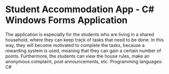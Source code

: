 # Student Accommodation App - C# Windows Forms Application
The application is especially for the students who are living in a shared household, where they can keep track of tasks that need to be done. In this way, they will become motivated to complete the tasks, because a rewarding system is used, meaning that they can gain a certain number of points. Furthermore, the students can view the house rules, make an anonymous complaint, post announcements, etc.
Programming languages: C#
